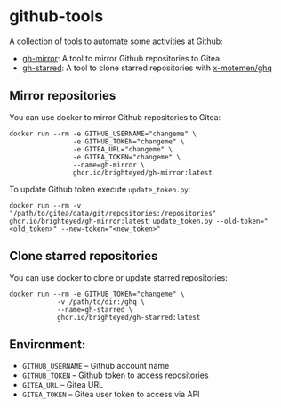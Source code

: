 # github-tools

A collection of tools to automate some activities at Github:
  * [gh-mirror](#mirror-repositories): A tool to mirror Github repositories to Gitea
  * [gh-starred](#clone-starred-repositories): A tool to clone starred repositories with [x-motemen/ghq](https://github.com/x-motemen/ghq)
  
## Mirror repositories
You can use docker to mirror Github repositories to Gitea:
```
docker run --rm -e GITHUB_USERNAME="changeme" \
                -e GITHUB_TOKEN="changeme" \
                -e GITEA_URL="changeme" \
                -e GITEA_TOKEN="changeme" \
                --name=gh-mirror \
                ghcr.io/brighteyed/gh-mirror:latest
```
To update Github token execute `update_token.py`:
```
docker run --rm -v "/path/to/gitea/data/git/repositories:/repositories" ghcr.io/brighteyed/gh-mirror:latest update_token.py --old-token="<old_token>" --new-token="<new_token>"
```

## Clone starred repositories

You can use docker to clone or update starred repositories:
```
docker run --rm -e GITHUB_TOKEN="changeme" \
            -v /path/to/dir:/ghq \
            --name=gh-starred \
            ghcr.io/brighteyed/gh-starred:latest
```

## Environment:
  * `GITHUB_USERNAME` – Github account name
  * `GITHUB_TOKEN` – Github token to access repositories
  * `GITEA_URL` – Gitea URL
  * `GITEA_TOKEN` – Gitea user token to access via API
